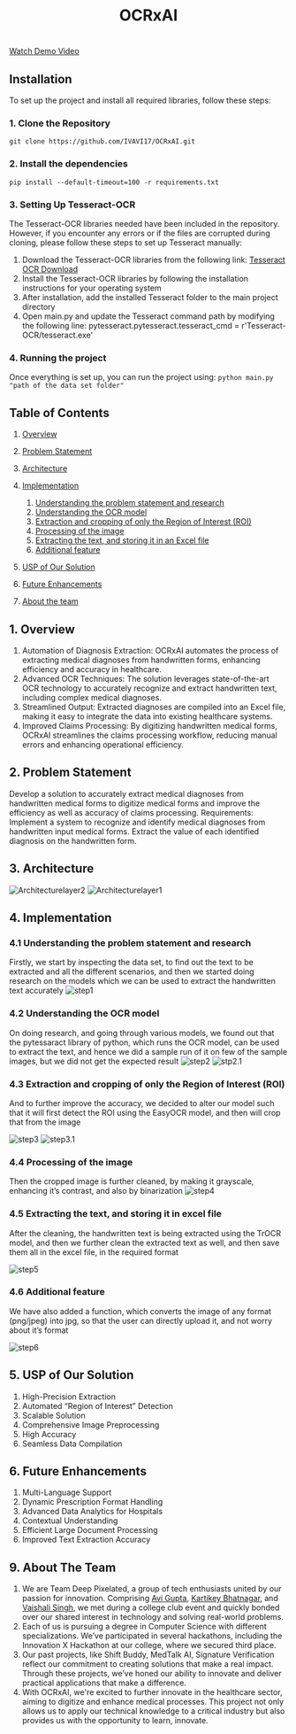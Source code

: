 <div align = "center">
<h1> OCRxAI <h1>
</div>

[Watch Demo Video](https://drive.google.com/file/d/1pFRK_2VCR8atnd0YVlLnu_3d4HCPc2pR/view?usp=sharing)

## Installation
To set up the project and install all required libraries, follow these steps:
### 1. Clone the Repository
   `git clone https://github.com/IVAVI17/OCRxAI.git`
### 2. Install the dependencies
  `pip install --default-timeout=100 -r requirements.txt`
### 3. Setting Up Tesseract-OCR
   The Tesseract-OCR libraries needed have been included in the repository. However, if you encounter any errors or if the files are corrupted during cloning, please follow these steps to set up Tesseract manually:
   1. Download the Tesseract-OCR libraries from the following link: [Tesseract OCR Download](https://github.com/UB-Mannheim/tesseract/wiki)
   2. Install the Tesseract-OCR libraries by following the installation instructions for your operating system
   3. After installation, add the installed Tesseract folder to the main project directory
   4. Open main.py and update the Tesseract command path by modifying the following line: pytesseract.pytesseract.tesseract_cmd = r'Tesseract-OCR/tesseract.exe'

### 4. Running the project
Once everything is set up, you can run the project using:
`python main.py "path of the data set folder"`

## Table of Contents
1. [Overview](#1-overview)
2. [Problem Statement](#2-problem-statement)
3. [Architecture](#3-architecture)
4. [Implementation](#4-implementation)
    1. [Understanding the problem statement and research](#41-understanding-the-problem-statement-and-research)
    2. [Understanding the OCR model](#42-understanding-the-ocr-model)
    3. [Extraction and cropping of only the Region of Interest (ROI)](#43-extraction-and-cropping-of-only-the-region-of-interest-roi)
    4. [Processing of the image](#44-processing-of-the-image)
    5. [Extracting the text, and storing it in an Excel file](#45-extracting-the-text-and-storing-it-in-an-excel-file)
    6. [Additional feature](#46-additional-feature)
5. [USP of Our Solution](#5-usp-of-our-solution)
6. [Future Enhancements ](#6-future-enhancements)

9. [About the team ](#6-about-the-team)

## 1. Overview
1. Automation of Diagnosis Extraction: OCRxAI automates the process of extracting medical diagnoses from handwritten forms, enhancing efficiency and accuracy in healthcare.
2. Advanced OCR Techniques: The solution leverages state-of-the-art OCR technology to accurately recognize and extract handwritten text, including complex medical diagnoses.
3. Streamlined Output: Extracted diagnoses are compiled into an Excel file, making it easy to integrate the data into existing healthcare systems.
4. Improved Claims Processing: By digitizing handwritten medical forms, OCRxAI streamlines the claims processing workflow, reducing manual errors and enhancing operational efficiency.

## 2. Problem Statement
Develop a solution to accurately extract medical diagnoses from handwritten medical forms to digitize medical forms and improve the efficiency as well as accuracy of claims processing.
Requirements: Implement a system to recognize and identify medical diagnoses from handwritten input medical forms.
Extract the value of each identified diagnosis on the handwritten form.

## 3. Architecture
![Architecturelayer2](https://drive.google.com/uc?export=view&id=1748qd6EcLlCqy1GXyywNhxXWn1-vtBrA)
![Architecturelayer1](https://drive.google.com/uc?export=view&id=1KPa05D9YxIrpItTig69nGsAl4TqTQ7nK)

## 4. Implementation
### 4.1 Understanding the problem statement and research 
Firstly, we start by inspecting the data set, to find out the text to be extracted and all the different scenarios, and then we started doing research on the models which we can be used to extract the handwritten text accurately 
![step1](https://drive.google.com/uc?export=view&id=1s41N5rUp4vjnjwyp23-e1R-8KUQIISs3)

### 4.2 Understanding the OCR model 
On doing research, and going through various models, we found out that the pytessaract library of python, which runs the OCR model, can be used to extract the text, and hence we did a sample run of it on few of the sample images, but we did not get the expected result
![step2](https://drive.google.com/uc?export=view&id=1s2yW_WFP1BaudWfFuYJa_Qk2DKhB9jUc)
![stp2.1](https://drive.google.com/uc?export=view&id=18d3WHA8iZD5byOA06Lcv_hDpji-qu-m-)

### 4.3 Extraction and cropping of only the Region of Interest (ROI)
And to further improve the accuracy, we decided to alter our model such that it will first detect the ROI using the EasyOCR model, and then will crop that from the image

![step3](https://drive.google.com/uc?export=view&id=1JF_N8Yud9enriZedtlcqrPwpP0DfHms4)
![step3.1](https://drive.google.com/uc?export=view&id=1_OlX27CMdk0Z0BLxKtFYTb5nBPaSEsvh)

### 4.4 Processing of the image
Then the cropped image is further cleaned, by making it grayscale, enhancing it’s contrast, and also by binarization 
![step4](https://drive.google.com/uc?export=view&id=1ehqmaxXqbYyfQ9LbV1rUn1wVmpqiHp93)

### 4.5 Extracting the text, and storing it in excel file
After the cleaning, the handwritten text is being extracted using the TrOCR model, and then we further clean the extracted text as well, and then save them all in the excel file, in the required format

![step5](https://drive.google.com/uc?export=view&id=1_QSLINjJTSPAP7p7dBEB7GmsMYDynTTt)

### 4.6 Additional feature 
We have also added a function, which converts the image of any format (png/jpeg) into jpg, so that the user can directly upload it, and not worry about it’s format 

![step6](https://drive.google.com/uc?export=view&id=1izCBZ4EQJrdncYxGzHHUAg3vr4jeTC_G)

## 5. USP of Our Solution
1. High-Precision Extraction
2. Automated “Region of Interest” Detection
3. Scalable Solution
4. Comprehensive Image Preprocessing
5. High Accuracy
6. Seamless Data Compilation

## 6. Future Enhancements
1. Multi-Language Support
2. Dynamic Prescription Format Handling
3. Advanced Data Analytics for Hospitals
4. Contextual Understanding
5. Efficient Large Document Processing
6. Improved Text Extraction Accuracy

## 9. About The Team
1. We are Team Deep Pixelated, a group of tech enthusiasts united by our passion for innovation. Comprising [Avi Gupta](https://github.com/IVAVI17), [Kartikey Bhatnagar](https://github.com/kartikey-codes), and [Vaishali Singh](https://github.com/Vaishaliii25), we met during a college club event and quickly bonded over our shared interest in technology and solving real-world problems.
2. Each of us is pursuing a degree in Computer Science with different specializations. We’ve participated in several hackathons, including the Innovation X Hackathon at our college, where we secured third place.
3. Our past projects, like Shift Buddy, MedTalk AI, Signature Verification reflect our commitment to creating solutions that make a real impact. Through these projects, we’ve honed our ability to innovate and deliver practical applications that make a difference.
4. With OCRxAI, we're excited to further innovate in the healthcare sector, aiming to digitize and enhance medical processes. This project not only allows us to apply our technical knowledge to a critical industry but also provides us with the opportunity to learn, innovate.

